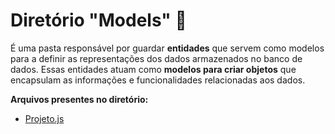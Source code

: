 # Diretório "Models" 🚩

É uma pasta responsável por guardar **entidades** que servem como modelos para a definir as representações dos dados armazenados no banco de dados. Essas entidades atuam como **modelos para criar objetos** que encapsulam as informações e funcionalidades relacionadas aos dados.

**Arquivos presentes no diretório:**

- [Projeto.js](./Projeto.md)